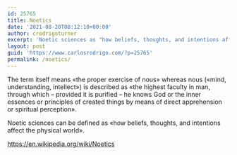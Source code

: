 ```yaml
---
id: 25765
title: Noetics
date: '2021-08-20T08:12:10+00:00'
author: crodrigoturner
excerpt: 'Noetic sciences as "how beliefs, thoughts, and intentions affect the physical world"'
layout: post
guid: 'https://www.carlosrodrigo.com/?p=25765'
permalink: /noetics/
---
```


The term itself means «the proper exercise of nous» whereas nous («mind, understanding, intellect») is described as «the highest faculty in man, through which – provided it is purified – he knows God or the inner essences or principles of created things by means of direct apprehension or spiritual perception».

Noetic sciences can be defined as «how beliefs, thoughts, and intentions affect the physical world».

<https://en.wikipedia.org/wiki/Noetics>